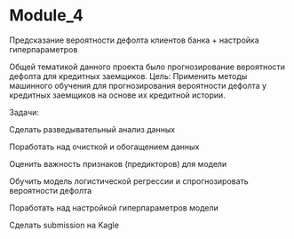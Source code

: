 # Module_4
Предсказание вероятности дефолта клиентов банка + настройка гиперпараметров

Общей тематикой данного проекта было прогнозирование вероятности дефолта для кредитных заемщиков.
Цель: Применить методы машинного обучения для прогнозирования вероятности дефолта у кредитных заемщиков на основе их кредитной истории.

Задачи:

Сделать разведывательный анализ данных

Поработать над очисткой и обогащением данных

Оценить важность признаков (предикторов) для модели

Обучить модель логистической регрессии и спрогнозировать вероятности дефолта

Поработать над настройкой гиперпараметров модели

Сделать submission на Kagle
